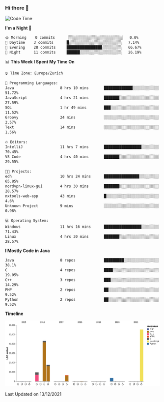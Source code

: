 ### Hi there 👋

<!--START_SECTION:waka-->
![Code Time](http://img.shields.io/badge/Code%20Time-3%2C288%20hrs%2032%20mins-blue)

**I'm a Night 🦉** 

```text
🌞 Morning    0 commits      ░░░░░░░░░░░░░░░░░░░░░░░░░   0.0% 
🌆 Daytime    3 commits      █░░░░░░░░░░░░░░░░░░░░░░░░   7.14% 
🌃 Evening    28 commits     ████████████████░░░░░░░░░   66.67% 
🌙 Night      11 commits     ██████░░░░░░░░░░░░░░░░░░░   26.19%

```


📊 **This Week I Spent My Time On** 

```text
⌚︎ Time Zone: Europe/Zurich

💬 Programming Languages: 
Java                     8 hrs 10 mins       █████████████░░░░░░░░░░░░   51.72% 
JavaScript               4 hrs 21 mins       ███████░░░░░░░░░░░░░░░░░░   27.59% 
SQL                      1 hr 49 mins        ███░░░░░░░░░░░░░░░░░░░░░░   11.52% 
Groovy                   24 mins             ░░░░░░░░░░░░░░░░░░░░░░░░░   2.57% 
Text                     14 mins             ░░░░░░░░░░░░░░░░░░░░░░░░░   1.56%

🔥 Editors: 
IntelliJ                 11 hrs 7 mins       █████████████████░░░░░░░░   70.45% 
VS Code                  4 hrs 40 mins       ███████░░░░░░░░░░░░░░░░░░   29.55%

🐱‍💻 Projects: 
edh                      10 hrs 24 mins      ████████████████░░░░░░░░░   65.85% 
nordvpn-linux-gui        4 hrs 30 mins       ███████░░░░░░░░░░░░░░░░░░   28.57% 
nxtools-web-app          43 mins             █░░░░░░░░░░░░░░░░░░░░░░░░   4.6% 
Unknown Project          9 mins              ░░░░░░░░░░░░░░░░░░░░░░░░░   0.98%

💻 Operating System: 
Windows                  11 hrs 16 mins      █████████████████░░░░░░░░   71.43% 
Linux                    4 hrs 30 mins       ███████░░░░░░░░░░░░░░░░░░   28.57%

```

**I Mostly Code in Java** 

```text
Java                     8 repos             █████████░░░░░░░░░░░░░░░░   38.1% 
C                        4 repos             ████░░░░░░░░░░░░░░░░░░░░░   19.05% 
C++                      3 repos             ███░░░░░░░░░░░░░░░░░░░░░░   14.29% 
PHP                      2 repos             ██░░░░░░░░░░░░░░░░░░░░░░░   9.52% 
Python                   2 repos             ██░░░░░░░░░░░░░░░░░░░░░░░   9.52%

```


**Timeline**

![Chart not found](https://raw.githubusercontent.com/JimR21/JimR21/master/charts/bar_graph.png) 


 Last Updated on 13/12/2021
<!--END_SECTION:waka-->

<!--
**JimR21/JimR21** is a ✨ _special_ ✨ repository because its `README.md` (this file) appears on your GitHub profile.

Here are some ideas to get you started:

- 🔭 I’m currently working on ...
- 🌱 I’m currently learning ...
- 👯 I’m looking to collaborate on ...
- 🤔 I’m looking for help with ...
- 💬 Ask me about ...
- 📫 How to reach me: ...
- 😄 Pronouns: ...
- ⚡ Fun fact: ...
-->
